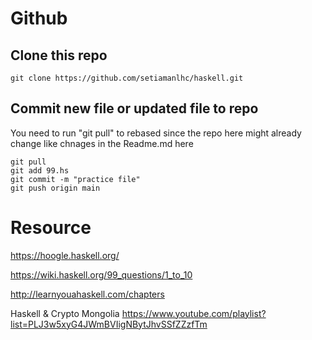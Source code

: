 # Github 

## Clone this repo
```
git clone https://github.com/setiamanlhc/haskell.git
```
## Commit new file or updated file to repo
You need to run "git pull" to rebased since the repo here might already change like chnages in the Readme.md here

```
git pull
git add 99.hs
git commit -m "practice file"
git push origin main
```

# Resource

https://hoogle.haskell.org/

https://wiki.haskell.org/99_questions/1_to_10

http://learnyouahaskell.com/chapters

Haskell & Crypto Mongolia
https://www.youtube.com/playlist?list=PLJ3w5xyG4JWmBVIigNBytJhvSSfZZzfTm

